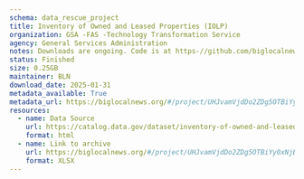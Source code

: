 ```yaml
---
schema: data_rescue_project 
title: Inventory of Owned and Leased Properties (IOLP)
organization: GSA -FAS -Technology Transformation Service
agency: General Services Administration
notes: Downloads are ongoing. Code is at https-//github.com/biglocalnews/sync-gsa-properties Code can be easily adapted to grab other data sets from data.gov.
status: Finished
size: 0.25GB
maintainer: BLN
download_date: 2025-01-31
metadata_available: True
metadata_url: https://biglocalnews.org/#/project/UHJvamVjdDo2ZDg5OTBiYy0xNjBkLTRjMzEtOTVkZC05M2JkMzFiNzIzN2E=
resources:
  - name: Data Source
    url: https://catalog.data.gov/dataset/inventory-of-owned-and-leased-properties-iolp
    format: html
  - name: Link to archive
    url: https://biglocalnews.org/#/project/UHJvamVjdDo2ZDg5OTBiYy0xNjBkLTRjMzEtOTVkZC05M2JkMzFiNzIzN2E=
    format: XLSX
---
```

